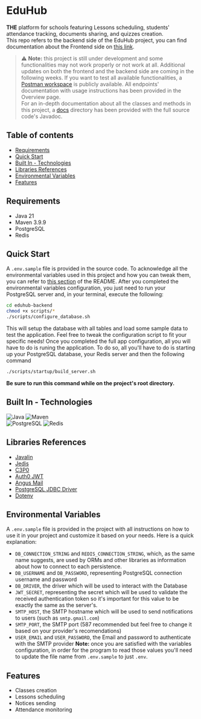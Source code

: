 # EduHub
**THE** platform for schools featuring Lessons scheduling, students' attendance tracking, documents sharing, and quizzes creation.\
This repo refers to the backend side of the EduHub project, you can find documentation about the Frontend side on [this link](https://github.com/mfacecchia/eduhub-frontend).
>:warning: **Note:** this project is still under development and some functionalities may not work properly or not work at all. Additional updates on both the frontend and the backend side are coming in the following weeks. If you want to test all available functionalities, a [Postman workspace](https://www.postman.com/fe-is/workspace/eduhub/collection/34159814-65d022b3-7ab5-4a7b-b9d8-6132bd3e3fe1?action=share&creator=34159814) is publicly available. All endpoints' documentation with usage instructions has been provided in the Overview page.\
For an in-depth documentation about all the classes and methods in this project, a [docs](https://github.com/mfacecchia/eduhub-backend/tree/main/docs) directory has been provided with the full source code's Javadoc.

## Table of contents
- [Requirements](#requirements)
- [Quick Start](#quick-start)
- [Built In - Technologies](#built-in---technologies)
- [Libraries References](#libraries-references)
- [Environmental Variables](#environmental-variables)
- [Features](#features)

## Requirements
- Java 21
- Maven 3.9.9
- PostgreSQL
- Redis

## Quick Start
A `.env.sample` file is provided in the source code. To acknowledge all the environmental variables used in this project and how you can tweak them, you can refer to [this section](#environmental-variables) of the README.
After you completed the environmental variables configuration, you just need to run your PostgreSQL server and, in your terminal, execute the following:
```zsh
cd eduhub-backend
chmod +x scripts/*
./scripts/configure_database.sh
```
This will setup the database with all tables and load some sample data to test the application. Feel free to tweak the configuration script to fit your specific needs!
Once you completed the full app configuration, all you will have to do is runing the application. To do so, all you'll have to do is starting up your PostgreSQL database, your Redis server and then the following command
```zsh
./scripts/startup/build_server.sh
```
**Be sure to run this command while on the project's root directory.**

## Built In - Technologies
![Java](https://img.shields.io/badge/Java-ED8B00?style=for-the-badge&logo=openjdk&logoColor=white)
![Maven](https://img.shields.io/badge/apache_maven-C71A36?style=for-the-badge&logo=apachemaven&logoColor=white)\
![PostgreSQL](https://img.shields.io/badge/PostgreSQL-316192?style=for-the-badge&logo=postgresql&logoColor=white)
![Redis](https://img.shields.io/badge/redis-%23DD0031.svg?&style=for-the-badge&logo=redis&logoColor=white)

## Libraries References
- [Javalin](https://javalin.io)
- [Jedis](https://redis.io/docs/latest/develop/clients/jedis/)
- [C3P0](https://javadoc.io/doc/c3p0/c3p0/latest/index.html)
- [Auth0 JWT](https://github.com/auth0/java-jwt?tab=readme-ov-file#documentation)
- [Angus Mail](https://javadoc.io/doc/org.eclipse.angus/jakarta.mail/latest/jakarta.mail/module-summary.html)
- [PostgreSQL JDBC Driver](https://github.com/pgjdbc/pgjdbc)
- [Dotenv](https://github.com/cdimascio/dotenv-java)

## Environmental Variables
A `.env.sample` file is provided in the project with all instructions on how to use it in your project and customize it based on your needs. Here is a quick explanation:
- `DB_CONNECTION_STRING` and `REDIS_CONNECTION_STRING`, which, as the same name suggests, are used by ORMs and other libraries as information about how to connect to each persistence.
- `DB_USERNAME` and `DB_PASSWORD`, representing PostgreSQL connection username and password
- `DB_DRIVER`, the driver which will be used to interact with the Database
- `JWT_SECRET`, representing the secret which will be used to validate the received authentication token so it's important for this value to be exactly the same as the server's.
- `SMTP_HOST`, the SMTP hostname which will be used to send notifications to users (such as `smtp.gmail.com`)
- `SMTP_PORT`, the SMTP port (587 recommended but feel free to change it  based on your provider's recomendations)
- `USER_EMAIL` and `USER_PASSWORD`, the Email and password to authenticate with the SMTP provider
**Note:** once you are satisfied with the variables configuration, in order for the program to read those values you'll need to update the file name from `.env.sample` to just `.env`.

## Features
- Classes creation
- Lessons scheduling
- Notices sending
- Attendance monitoring
